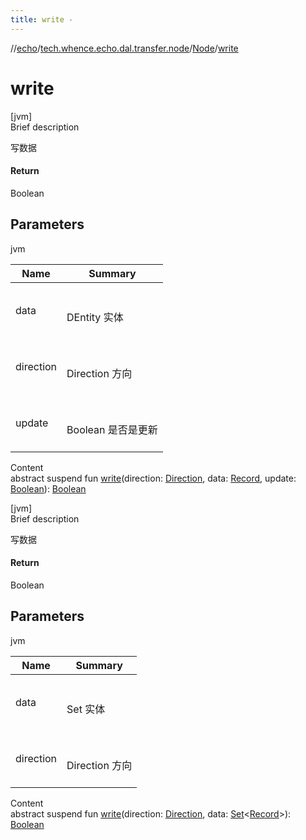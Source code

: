 ```yaml
---
title: write -
---
```

//[echo](../../index.md)/[tech.whence.echo.dal.transfer.node](../index.md)/[Node](index.md)/[write](write.md)



# write  
[jvm]  
Brief description  


写数据



#### Return  


Boolean



## Parameters  
  
jvm  
  
|  Name|  Summary| 
|---|---|
| data| <br><br>DEntity 实体<br><br>
| direction| <br><br>Direction 方向<br><br>
| update| <br><br>Boolean 是否是更新<br><br>
  
  
Content  
abstract suspend fun [write](write.md)(direction: [Direction](../-direction/index.md), data: [Record](../../tech.whence.echo.dal.entity/-record/index.md), update: [Boolean](https://kotlinlang.org/api/latest/jvm/stdlib/kotlin/-boolean/index.html)): [Boolean](https://kotlinlang.org/api/latest/jvm/stdlib/kotlin/-boolean/index.html)  


[jvm]  
Brief description  


写数据



#### Return  


Boolean



## Parameters  
  
jvm  
  
|  Name|  Summary| 
|---|---|
| data| <br><br>Set<DEntity> 实体<br><br>
| direction| <br><br>Direction 方向<br><br>
  
  
Content  
abstract suspend fun [write](write.md)(direction: [Direction](../-direction/index.md), data: [Set](https://kotlinlang.org/api/latest/jvm/stdlib/kotlin.collections/-set/index.html)<[Record](../../tech.whence.echo.dal.entity/-record/index.md)>): [Boolean](https://kotlinlang.org/api/latest/jvm/stdlib/kotlin/-boolean/index.html)  



